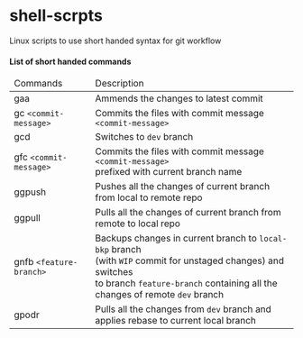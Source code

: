 # shell-scrpts

Linux scripts to use short handed syntax for git workflow

<h4>List of short handed commands</h4>

<table>
  <thead>
    <tr>
      <td>Commands</td>
      <td>Description</td>
    </tr>
  </thead>
  <tbody>
    <tr>
      <td>gaa</td>
      <td>Ammends the changes to latest commit</td>
    </tr>
    <tr>
      <td>gc <code>&lt;commit-message&gt;</code></td>
      <td>Commits the files with commit message <code>&lt;commit-message&gt;</code></td>
    </tr>
    <tr>
      <td>gcd</td>
      <td>Switches to <code>dev</code> branch</td>
    </tr>
   <tr>
     <td>gfc  <code>&lt;commit-message&gt;</code></td>
     <td>Commits the files with commit message <code>&lt;commit-message&gt;</code><br>prefixed with current branch name</td>
    </tr>
    <tr>
      <td>ggpush</td>
      <td>Pushes all the changes of current branch from local to remote repo</td>
    </tr>
     <tr>
      <td>ggpull </td>
      <td>Pulls all the changes of current branch from remote to local repo</td>
    </tr>
     <tr>
      <td>gnfb <code>&lt;feature-branch&gt;</code></td>
       <td>Backups changes in current branch to <code>local-bkp</code> branch <br/> (with <code>WIP</code> commit for unstaged changes) and switches<br> to branch <code>feature-branch</code> 
        containing all the changes of remote <code>dev</code> branch
       </td>
    </tr>
      <tr>
      <td>gpodr</code></td>
       <td>Pulls all the changes from <code>dev</code> branch and applies rebase to current local branch</td>
    </tr>
    
  </tbody>
</table>
